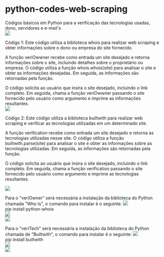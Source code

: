 # python-codes-web-scraping
Códigos básicos em Python para a verificação das tecnologias usadas, dono, servidores e e-mail's.<br>
<img src="https://www.imagensanimadas.com/data/media/562/linha-imagem-animada-0398.gif"><br>

Código 1: 
Este código utiliza a biblioteca whois para realizar web scraping e obter informações sobre o dono ou empresa do site fornecido.

A função veriOwwner recebe como entrada um site desejado e retorna informações sobre o site, incluindo detalhes sobre o proprietário ou empresa. O código utiliza a função whois.whois(site) para analisar o site e obter as informações desejadas. Em seguida, as informações são retornadas pela função.

O código solicita ao usuário que insira o site desejado, incluindo o link completo. Em seguida, chama a função veriOwwner passando o site fornecido pelo usuário como argumento e imprime as informações resultantes.<br>
<img src="https://www.imagensanimadas.com/data/media/562/linha-imagem-animada-0398.gif"><br>

Código 2:
Este código utiliza a biblioteca builtwith para realizar web scraping e verificar as tecnologias utilizadas em um determinado site.

A função verification recebe como entrada um site desejado e retorna as tecnologias utilizadas nesse site. O código utiliza a função builtwith.parse(site) para analisar o site e obter as informações sobre as tecnologias utilizadas. Em seguida, as informações são retornadas pela função.

O código solicita ao usuário que insira o site desejado, incluindo o link completo. Em seguida, chama a função verification passando o site fornecido pelo usuário como argumento e imprime as tecnologias resultantes.

<img src="https://www.imagensanimadas.com/data/media/562/linha-imagem-animada-0398.gif"><br>

Para o "veriOwner" será necessária a instalação da biblioteca do Python chamada "Who Is", o comando para instalar é o seguinte:
<img src="https://i.gifer.com/origin/62/62c9efed81a1702aee57707d5d91f985_w200.gif"><br>
pip install python-whois<br>
<img src="https://i.gifer.com/origin/62/62c9efed81a1702aee57707d5d91f985_w200.gif"><br>
<img src="https://pa1.narvii.com/6751/fd7e48c90686ea8c9c8f5626060fa74bb27acdf1_hq.gif"><br>

Para o "veriTech" será necessária a instalação da biblioteca do Python chamada de "Builtwith", o comando para instalar é o seguinte:
<img src="https://i.gifer.com/origin/62/62c9efed81a1702aee57707d5d91f985_w200.gif"><br>
pip install builtwith<br>
<img src="https://i.gifer.com/origin/62/62c9efed81a1702aee57707d5d91f985_w200.gif"><br>
<img src="https://pa1.narvii.com/6751/fd7e48c90686ea8c9c8f5626060fa74bb27acdf1_hq.gif">
